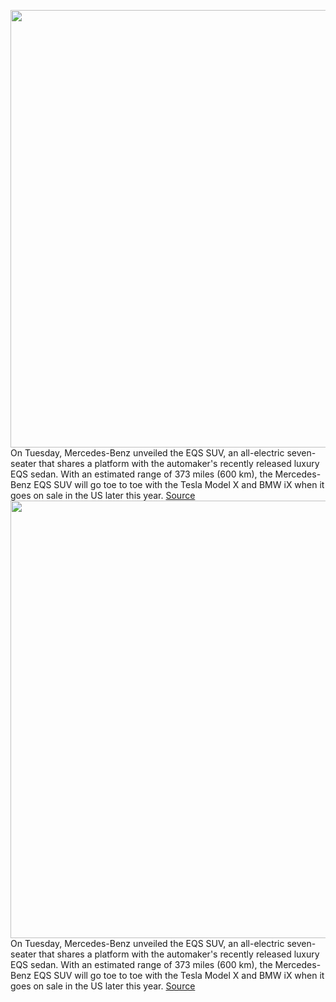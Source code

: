 <img src='https://cdn.vox-cdn.com/thumbor/zUY5cWXKszKkjJQHCOnmHnQWDfM=/0x0:4961x3307/1200x800/filters:focal(2085x1258:2877x2050)/cdn.vox-cdn.com/uploads/chorus_image/image/70765646/2022_02_27_Image_22C0128_026.0.jpg' width='700px' /><br/>
On Tuesday, Mercedes-Benz unveiled the EQS SUV, an all-electric seven-seater that shares a platform with the automaker's recently released luxury EQS sedan. With an estimated range of 373 miles (600 km), the Mercedes-Benz EQS SUV will go toe to toe with the Tesla Model X and BMW iX when it goes on sale in the US later this year.
<a href='https://www.theverge.com/2022/4/19/23030202/mercedes-benz-eqs-suv-electric-ev-specs'> Source <a/><img src='https://cdn.vox-cdn.com/thumbor/zUY5cWXKszKkjJQHCOnmHnQWDfM=/0x0:4961x3307/1200x800/filters:focal(2085x1258:2877x2050)/cdn.vox-cdn.com/uploads/chorus_image/image/70765646/2022_02_27_Image_22C0128_026.0.jpg' width='700px' /><br/>
On Tuesday, Mercedes-Benz unveiled the EQS SUV, an all-electric seven-seater that shares a platform with the automaker's recently released luxury EQS sedan. With an estimated range of 373 miles (600 km), the Mercedes-Benz EQS SUV will go toe to toe with the Tesla Model X and BMW iX when it goes on sale in the US later this year.
<a href='https://www.theverge.com/2022/4/19/23030202/mercedes-benz-eqs-suv-electric-ev-specs'> Source <a/>